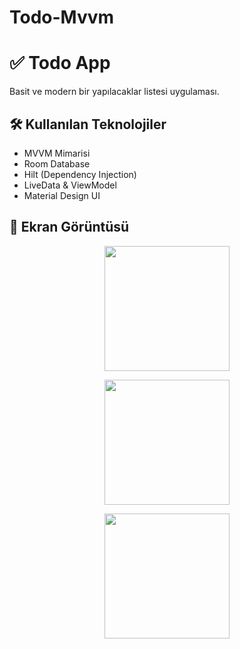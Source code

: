 # Todo-Mvvm
# ✅ Todo App

Basit ve modern bir yapılacaklar listesi uygulaması.

## 🛠 Kullanılan Teknolojiler
- MVVM Mimarisi
- Room Database
- Hilt (Dependency Injection)
- LiveData & ViewModel
- Material Design UI

## 📸 Ekran Görüntüsü
<p align="center">
  <img src="https://github.com/user-attachments/assets/48cc7906-1a1a-40a0-b4a8-86beb099b82f" width="200"/>
</p>

<p align="center">
  <img src="https://github.com/user-attachments/assets/4a1ca9a6-3511-4ca1-a2ff-b03770adf9ac" width="200"/>
</p>

<p align="center">
  <img src="https://github.com/user-attachments/assets/1547f5a6-1070-4525-b9f6-c61d2189c507" width="200"/>
</p>




